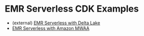 # EMR Serverless CDK Examples

- (external) [EMR Serverless with Delta Lake](https://github.com/HsiehShuJeng/cdk-emrserverless-with-delta-lake)
- [EMR Serverless with Amazon MWAA](./emr-serverless-with-mwaa/README.md)